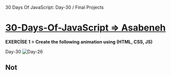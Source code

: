 30 Days Of JavaScript: Day-30 / Final Projects
# [30-Days-Of-JavaScript => Asabeneh](https://github.com/Asabeneh/30-Days-Of-JavaScript/blob/master/30_Day_Mini_project_final/30_day_mini_project_final.md) 

**EXERCİSE 1 = Create the following animation using (HTML, CSS, JS)**

Day-30 ![Day-26](https://github.com/Asabeneh/30-Days-Of-JavaScript/blob/master/images/projects/dom_mini_project_countries_object_day_10.1.gif)

## Not
